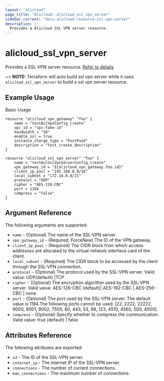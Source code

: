 ```yaml
---
layout: "alicloud"
page_title: "Alicloud: alicloud_ssl_vpn_server"
sidebar_current: "docs-alicloud-resource-ssl-vpn-server"
description: |-
  Provides a Alicloud SSL VPN server resource.
---
```


# alicloud\_ssl_vpn_server

Provides a SSL VPN server resource. [Refer to details](https://www.alibabacloud.com/help/doc-detail/64960.htm)

~> **NOTE:** Terraform will auto build ssl vpn server while it uses `alicloud_ssl_vpn_server` to build a ssl vpn server resource.

## Example Usage

Basic Usage

```
resource "alicloud_vpn_gateway" "foo" {
	name = "testAccVpnConfig_create"
	vpc_id = "vpc-fake-id"
	bandwidth = "10"
	enable_ssl = true
	instance_charge_type = "PostPaid"
	description = "test_create_description"
}

resource "alicloud_ssl_vpn_server" "foo" {
	name = "testAccSslVpnServerConfig_create"
	vpn_gateway_id = "${alicloud_vpn_gateway.foo.id}"
	client_ip_pool = "192.168.0.0/16"
	local_subnet = "172.16.0.0/21"
	protocol = "UDP"
	cipher = "AES-128-CBC"
	port = 1194
	compress = "false"
}
```
## Argument Reference

The following arguments are supported:

* `name` - (Optional) The name of the SSL-VPN server.
* `vpn_gateway_id` - (Required, ForceNew) The ID of the VPN gateway.
* `client_ip_pool` - (Required) The CIDR block from which access addresses are allocated to the virtual network interface card of the client.
* `local_subnet` - (Required) The CIDR block to be accessed by the client through the SSL-VPN connection.
* `protocol` - (Optional) The protocol used by the SSL-VPN server. Valid value: UDP(default) |TCP
* `cipher` - (Optional) The encryption algorithm used by the SSL-VPN server. Valid value: AES-128-CBC (default)| AES-192-CBC | AES-256-CBC | none
* `port` - (Optional) The port used by the SSL-VPN server. The default value is 1194.The following ports cannot be used: [22, 2222, 22222, 9000, 9001, 9002, 7505, 80, 443, 53, 68, 123, 4510, 4560, 500, 4500].
* `compress`  - (Optional) Specify whether to compress the communication. Valid value: true (default) | false

## Attributes Reference

The following attributes are exported:

* `id` - The ID of the SSL-VPN server.
* `internet_ip` - The internet IP of the SSL-VPN server.
* `connections` - The number of current connections.
* `max_connections` - The maximum number of connections.





